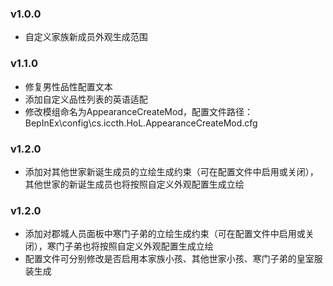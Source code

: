 ### v1.0.0

- 自定义家族新成员外观生成范围

### v1.1.0

- 修复男性品性配置文本
- 添加自定义品性列表的英语适配
- 修改模组命名为AppearanceCreateMod，配置文件路径：BepInEx\config\cs.iccth.HoL.AppearanceCreateMod.cfg

### v1.2.0

- 添加对其他世家新诞生成员的立绘生成约束（可在配置文件中启用或关闭），其他世家的新诞生成员也将按照自定义外观配置生成立绘

### v1.2.0

- 添加对郡城人员面板中寒门子弟的立绘生成约束（可在配置文件中启用或关闭），寒门子弟也将按照自定义外观配置生成立绘
- 配置文件可分别修改是否启用本家族小孩、其他世家小孩、寒门子弟的皇室服装生成